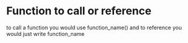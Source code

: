 # Function to call or reference

to call a function you would use function_name()
and to reference you would just write function_name
